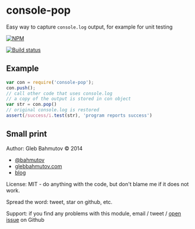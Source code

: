 # console-pop

Easy way to capture `console.log` output, for example
for unit testing

[![NPM][console-pop-icon] ][console-pop-url]

[![Build status][console-pop-ci-image] ][console-pop-ci-url]

## Example

```js
var con = require('console-pop');
con.push();
// call other code that uses console.log
// a copy of the output is stored in con object
var str = con.pop()
// original console.log is restored
assert(/success/i.test(str), 'program reports success')
```

## Small print

Author: Gleb Bahmutov &copy; 2014

* [@bahmutov](https://twitter.com/bahmutov)
* [glebbahmutov.com](https://glebbahmutov.com)
* [blog](https://glebbahmutov.com/blog/)

License: MIT - do anything with the code, but don't blame me if it does not work.

Spread the word: tweet, star on github, etc.

Support: if you find any problems with this module, email / tweet /
[open issue](https://github.com/bahmutov/console-pop/issues) on Github

[console-pop-icon]: https://nodei.co/npm/console-pop.svg?downloads=true
[console-pop-url]: https://npmjs.org/package/console-pop
[console-pop-ci-image]: https://travis-ci.org/bahmutov/console-pop.svg?branch=master
[console-pop-ci-url]: https://travis-ci.org/bahmutov/console-pop
